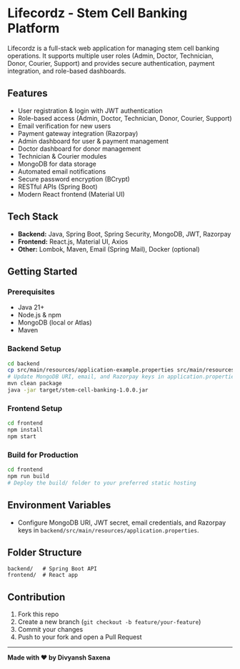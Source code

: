 # Lifecordz - Stem Cell Banking Platform

Lifecordz is a full-stack web application for managing stem cell banking operations. It supports multiple user roles (Admin, Doctor, Technician, Donor, Courier, Support) and provides secure authentication, payment integration, and role-based dashboards.

## Features

- User registration & login with JWT authentication
- Role-based access (Admin, Doctor, Technician, Donor, Courier, Support)
- Email verification for new users
- Payment gateway integration (Razorpay)
- Admin dashboard for user & payment management
- Doctor dashboard for donor management
- Technician & Courier modules
- MongoDB for data storage
- Automated email notifications
- Secure password encryption (BCrypt)
- RESTful APIs (Spring Boot)
- Modern React frontend (Material UI)

## Tech Stack

- **Backend:** Java, Spring Boot, Spring Security, MongoDB, JWT, Razorpay
- **Frontend:** React.js, Material UI, Axios
- **Other:** Lombok, Maven, Email (Spring Mail), Docker (optional)

## Getting Started

### Prerequisites

- Java 21+
- Node.js & npm
- MongoDB (local or Atlas)
- Maven

### Backend Setup

```sh
cd backend
cp src/main/resources/application-example.properties src/main/resources/application.properties
# Update MongoDB URI, email, and Razorpay keys in application.properties
mvn clean package
java -jar target/stem-cell-banking-1.0.0.jar
```

### Frontend Setup

```sh
cd frontend
npm install
npm start
```

### Build for Production

```sh
cd frontend
npm run build
# Deploy the build/ folder to your preferred static hosting
```

## Environment Variables

- Configure MongoDB URI, JWT secret, email credentials, and Razorpay keys in `backend/src/main/resources/application.properties`.

## Folder Structure

```
backend/   # Spring Boot API
frontend/  # React app
```

## Contribution

1. Fork this repo
2. Create a new branch (`git checkout -b feature/your-feature`)
3. Commit your changes
4. Push to your fork and open a Pull Request



---

**Made with ❤️ by Divyansh Saxena**
